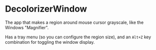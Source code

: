 # DecolorizerWindow
The app that makes a region around mouse cursor grayscale, like the Windows "Magnifier".

Has a tray menu (so you can configure the region size), and an `Alt+Z` key combination for toggling the window display.
